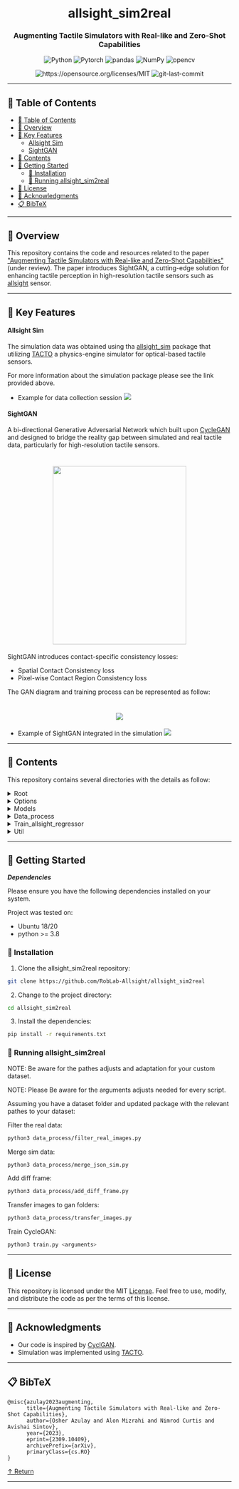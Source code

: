 <div align="center">
<h1 align="center">
<!-- <img src="https://raw.githubusercontent.com/PKief/vscode-material-icon-theme/ec559a9f6bfd399b82bb44393651661b08aaf7ba/icons/folder-markdown-open.svg" width="100" /> -->
<br>allsight_sim2real</h1>
<h3>Augmenting Tactile Simulators with Real-like and Zero-Shot Capabilities</h3>

<p align="center">

<img src="https://img.shields.io/badge/Python-3776AB.svg?style&logo=Python&logoColor=white" alt="Python" />
<img src="https://img.shields.io/badge/PyTorch-%23EE4C2C.svg?style&logo=PyTorch&logoColor=white" alt="Pytorch" />
<img src="https://img.shields.io/badge/pandas-150458.svg?style&logo=pandas&logoColor=white" alt="pandas" />
<img src="https://img.shields.io/badge/NumPy-013243.svg?style&logo=NumPy&logoColor=white" alt="NumPy" />
<img src="https://img.shields.io/badge/opencv-%23white.svg?style&logo=opencv&logoColor=white" alt="opencv" />
</p>

<img src="https://img.shields.io/badge/License-MIT-yellow.svg" alt="https://opensource.org/licenses/MIT" />
<img src="https://img.shields.io/github/last-commit/RobLab-Allsight/allsight_sim2real?style&color=5D6D7E" alt="git-last-commit" />

</div>

---

## 📖 Table of Contents

- [📖 Table of Contents](#-table-of-contents)
- [📍 Overview](#-overview)
- [:key: Key Features](#key-key-features)
    - [Allsight Sim](#allsight-sim)
    - [SightGAN](#sightgan)
- [📂 Contents](#-contents)
- [🚀 Getting Started](#-getting-started)
  - [🔧 Installation](#-installation)
  - [🤖 Running allsight\_sim2real](#-running-allsight_sim2real)
- [📄 License](#-license)
- [👏 Acknowledgments](#-acknowledgments)
- [:clipboard: BibTeX](#clipboard-bibtex)
---


## 📍 Overview
This repository contains the code and resources related to the paper ["Augmenting Tactile Simulators with Real-like and Zero-Shot Capabilities"](https://arxiv.org/abs/2309.10409) (under review). The paper introduces SightGAN, a cutting-edge solution for enhancing tactile perception in high-resolution tactile sensors such as [allsight](https://github.com/osheraz/allsight) sensor.

---

## :key: Key Features



#### Allsight Sim

The simulation data was obtained using tha [allsight_sim](https://github.com/osheraz/allsight_sim) package that utilizing [TACTO](https://github.com/facebookresearch/tacto)
a physics-engine simulator for optical-based tactile sensors.

For more information about the simulation package please see the link provided above.

- Example for data collection session
![](website/gif/allsight_collect_data.gif)


#### SightGAN
A bi-directional Generative Adversarial Network which built upon [CycleGAN](https://github.com/junyanz/pytorch-CycleGAN-and-pix2pix) and designed to bridge the reality gap between simulated and real tactile data, particularly for high-resolution tactile sensors.

<h1 align="center">
<img src="website/pic/Front.png" width="300" height="400" />
</h1>

SightGAN introduces contact-specific consistency losses:
- Spatial Contact Consistency loss
- Pixel-wise Contact Region Consistency loss

The GAN diagram and training process can be represented as follow:

<h1 align="center">
<img src="website/pic/Scheme.png"/>
</h1>

- Example of SightGAN integrated in the simulation
![](website/gif/allsight_demo_gan.gif)


---

## 📂 Contents

This repository contains several directories with the details as follow: 


<details closed><summary>Root</summary>

| File                                                                                                                      | Summary                   |
| ---                                                                                                                       | ---                       |
| [requirements.txt](https://github.com/RobLab-Allsight/allsight_sim2real/blob/main/requirements.txt)                       | Dependencies file |
| [train.py](https://github.com/RobLab-Allsight/allsight_sim2real/blob/main/train.py)                                       | Train the GAN model|
| [test.py](https://github.com/RobLab-Allsight/allsight_sim2real/blob/main/test.py)                                         | Test the GAN model |
| [train_regressor.py](https://github.com/RobLab-Allsight/allsight_sim2real/blob/main/train_regressor.py)                   | Train the regressor model only |
| [train_regressor_finetune.py](https://github.com/RobLab-Allsight/allsight_sim2real/blob/main/train_regressor_finetune.py) | Train a pre-trained regressor model with additional data |

</details>

<details closed><summary>Options</summary>
Python files forked from CycleGAN repo

</details>

<details closed><summary>Models</summary>


| File                                                                                                                      | Summary                   |
| ---                                                                                                                       | ---                       |
| [diff_cycle_gan_model.py](https://github.com/RobLab-Allsight/allsight_sim2real/blob/main/models/diff_cycle_gan_model.py)                       | The class of SightGAN model with its auxilliary losses |

All the rest of the files were forked from CycleGAN and helps for building and managing the models during training and test procedures.

</details>

<details closed><summary>Data_process</summary>

| File                                                                                                                                   | Summary                   |
| ---                                                                                                                                    | ---                       |
| [merge_json_sim.py](https://github.com/RobLab-Allsight/allsight_sim2real/blob/main/data_process/merge_json_sim.py)                     | Merging all the dataset from simulation into main json file database |
| [sim2gan_json.py](https://github.com/RobLab-Allsight/allsight_sim2real/blob/main/data_process/sim2gan_json.py)                         | Updata the json file with generated image pathes |
| [filter_real_images.py](https://github.com/RobLab-Allsight/allsight_sim2real/blob/main/data_process/filter_real_images.py)             | Filtering the real data and creating a json file database |
| [transfer_images.py](https://github.com/RobLab-Allsight/allsight_sim2real/blob/main/data_process/transfer_images.py)                   | Transfering iamges from sim and real databases to the train/test folders |
| [add_diff_frame.py](https://github.com/RobLab-Allsight/allsight_sim2real/blob/main/data_process/add_diff_frame.py)                     | update the json file with the substracted images |

</details>

<details closed><summary>Train_allsight_regressor</summary>

A Python package for training the spatial contact estimator and inherit the models.

</details>

<details closed><summary>Util</summary>

Python files forked from CycleGAN repo


</details>

---

## 🚀 Getting Started

***Dependencies***

Please ensure you have the following dependencies installed on your system.

Project was tested on:
- Ubuntu 18/20
- python >= 3.8

### 🔧 Installation

1. Clone the allsight_sim2real repository:
```sh
git clone https://github.com/RobLab-Allsight/allsight_sim2real
```

2. Change to the project directory:
```sh
cd allsight_sim2real
```

3. Install the dependencies:
```sh
pip install -r requirements.txt
```

### 🤖 Running allsight_sim2real

NOTE: Be aware for the pathes adjusts and adaptation for your custom dataset. 

NOTE: Please Be aware for the arguments adjusts needed for every script.

Assuming you have a dataset folder and updated package with the relevant pathes to your dataset:

Filter the real data:
```sh
python3 data_process/filter_real_images.py 
```

Merge sim data:
```sh
python3 data_process/merge_json_sim.py 
```

Add diff frame:
```sh
python3 data_process/add_diff_frame.py
```

Transfer images to gan folders: 
```sh
python3 data_process/transfer_images.py 
```

Train CycleGAN:
```sh
python3 train.py <arguments> 
```



---

## 📄 License

This repository is licensed under the MIT [License](/LICENSE). Feel free to use, modify, and distribute the code as per the terms of this license.

---

## 👏 Acknowledgments

- Our code is inspired by [CyclGAN](https://github.com/junyanz/pytorch-CycleGAN-and-pix2pix).
- Simulation was implemented using [TACTO](https://github.com/facebookresearch/tacto). 


---
## :clipboard: BibTeX

```
@misc{azulay2023augmenting,
      title={Augmenting Tactile Simulators with Real-like and Zero-Shot Capabilities}, 
      author={Osher Azulay and Alon Mizrahi and Nimrod Curtis and Avishai Sintov},
      year={2023},
      eprint={2309.10409},
      archivePrefix={arXiv},
      primaryClass={cs.RO}
}
```


[↑ Return](#Top)

---
